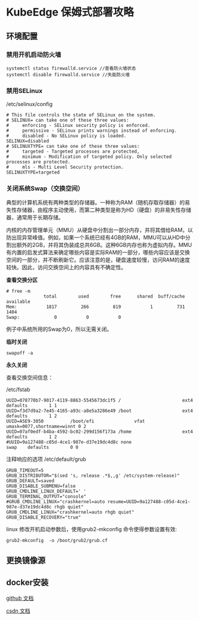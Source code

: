# KubeEdge 保姆式部署攻略

## 环境配置

### 禁用开机启动防火墙

```
systemctl status firewalld.service //查看防火墙状态
systemctl disable firewalld.service //失能防火墙
```

### 禁用SELinux

/etc/selinux/config
```
# This file controls the state of SELinux on the system.
# SELINUX= can take one of these three values:
#     enforcing - SELinux security policy is enforced.
#     permissive - SELinux prints warnings instead of enforcing.
#     disabled - No SELinux policy is loaded.
SELINUX=disabled
# SELINUXTYPE= can take one of these three values:
#     targeted - Targeted processes are protected,
#     minimum - Modification of targeted policy. Only selected processes are protected. 
#     mls - Multi Level Security protection.
SELINUXTYPE=targeted
```

### 关闭系统Swap（交换空间）

典型的计算机系统有两种类型的存储器。一种称为RAM（随机存取存储器）的易失性存储器，由程序主动使用，而第二种类型是称为HD（硬盘）的非易失性存储器，通常用于长期存储。

内核的内存管理单元（MMU）从硬盘中分割出一部分内存，并将其借给RAM，以防出现异常峰值。例如，如果一个系统已经有4GB的RAM，MMU可以从HD中分割出额外的2GB，并将其伪装成总共6GB。这种6GB内存也称为虚拟内存。MMU有内置的启发式算法来确定哪些内容是实际RAM的一部分，哪些内容应该是交换空间的一部分，并不断刷新它。应该注意的是，硬盘速度较慢，访问RAM的速度较快。因此，访问交换空间上的内容具有不确定性。

**查看交换分区**


```
# free -m
              total        used        free      shared  buff/cache   available
Mem:           1817         266         819           1         731        1404
Swap:             0           0           0
```

例子中系统所用的Swap为0，所以无需关闭。

**临时关闭**

```
swapoff -a
```

**永久关闭**


查看交换空间信息：

/etc/fstab 
```
UUID=078770b7-9017-4119-8863-5545673dc1f5 /                       ext4    defaults        1 1
UUID=f3d7d9a2-7e45-4165-a93c-a8e5a3286e49 /boot                   ext4    defaults        1 2
UUID=A5E9-3050          /boot/efi               vfat    umask=0077,shortname=winnt 0 2
UUID=07af0edf-b4ba-4592-bc02-299d156f173a /home                   ext4    defaults        1 2
#UUID=9a127488-c05d-4ce1-987e-d37e19dc4d8c none                    swap    defaults        0 0
```

注释响应的选项
/etc/default/grub
```
GRUB_TIMEOUT=5
GRUB_DISTRIBUTOR="$(sed 's, release .*$,,g' /etc/system-release)"
GRUB_DEFAULT=saved
GRUB_DISABLE_SUBMENU=false
GRUB_CMDLINE_LINUX_DEFAULT=' '
GRUB_TERMINAL_OUTPUT="console"
#GRUB_CMDLINE_LINUX="crashkernel=auto resume=UUID=9a127488-c05d-4ce1-987e-d37e19dc4d8c rhgb quiet"
GRUB_CMDLINE_LINUX="crashkernel=auto rhgb quiet"
GRUB_DISABLE_RECOVERY="true"
```

linux 修改开机启动参数后，使用grub2-mkconfig 命令使得参数设置有效:

```
grub2-mkconfig  -o /boot/grub2/grub.cf
```



## 更换镜像源




## docker安装

[github 文档](https://github.com/laneston/blog/blob/main/container/dorcker_install.md)

[csdn 文档](https://blog.csdn.net/weixin_39177986/article/details/124027595)


